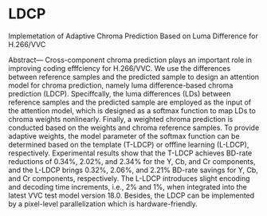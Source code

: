 # LDCP
Implemetation of Adaptive Chroma Prediction Based on Luma Difference for H.266/VVC

Abstract— Cross-component chroma prediction plays an
important role in improving coding efffciency for H.266/VVC.
We use the differences between reference samples and the
predicted sample to design an attention model for chroma
prediction, namely luma difference-based chroma prediction
(LDCP). Speciffcally, the luma differences (LDs) between reference
 samples and the predicted sample are employed as the
input of the attention model, which is designed as a softmax
function to map LDs to chroma weights nonlinearly. Finally,
a weighted chroma prediction is conducted based on the weights
and chroma reference samples. To provide adaptive weights, the
model parameter of the softmax function can be determined
based on the template (T-LDCP) or offfine learning (L-LDCP),
respectively. Experimental results show that the T-LDCP achieves
BD-rate reductions of 0.34%, 2.02%, and 2.34% for the Y, Cb,
and Cr components, and the L-LDCP brings 0.32%, 2.06%, and
2.21% BD-rate savings for Y, Cb, and Cr components, respectively.
 The L-LDCP introduces slight encoding and decoding time
increments, i.e., 2% and 1%, when integrated into the latest VVC
test model version 18.0. Besides, the LDCP can be implemented
by a pixel-level parallelization which is hardware-friendly.
